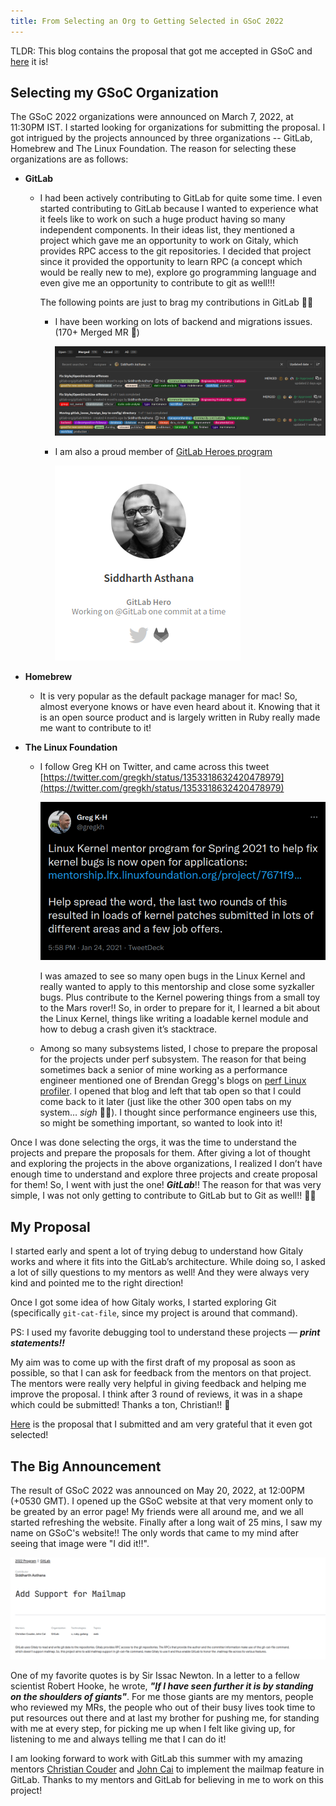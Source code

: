 ```yaml
---
title: From Selecting an Org to Getting Selected in GSoC 2022
---
```


TLDR: This blog contains the proposal that got me accepted in GSoC and [here](https://docs.google.com/document/d/16zWn9zSv5r-O_ICZoKX0alMA4tXQs67hoc_CQEd9cJY/edit?usp=sharing) it is!

## Selecting my GSoC Organization

The GSoC 2022 organizations were announced on March 7, 2022, at 11:30PM IST. I started looking for organizations for submitting the proposal. I got intrigued by the projects announced by three organizations -- GitLab, Homebrew and The Linux Foundation. The reason for selecting these organizations are as follows:

- **GitLab**
    - I had been actively contributing to GitLab for quite some time. I even started contributing to GitLab because I wanted to experience what it feels like to work on such a huge product having so many independent components. In their ideas list, they mentioned a project which gave me an opportunity to work on Gitaly, which provides RPC access to the git repositories. I decided that project since it provided the opportunity to learn RPC (a concept which would be really new to me), explore go programming language and even give me an opportunity to contribute to git as well!!!
        
        The following points are just to brag my contributions in GitLab 🙈🙈
        
        - I have been working on lots of backend and migrations issues. (170+ Merged MR 🚀)
            
            ![Untitled](https://raw.githubusercontent.com/edith007/siddharthasthana.dev/main/source/_posts/From%20Selecting%20an%20Org%20to%20Getting%20Selected%20in%20GSoC%20%2025fce351279d4a7ca8737f963422c731/Untitled.png)
            
        - I am also a proud member of [GitLab Heroes program](https://about.gitlab.com/community/heroes/)
            
            ![Untitled](https://raw.githubusercontent.com/edith007/siddharthasthana.dev/main/source/_posts/From%20Selecting%20an%20Org%20to%20Getting%20Selected%20in%20GSoC%20%2025fce351279d4a7ca8737f963422c731/Untitled%201.png)
            
    
- **Homebrew**
    - It is very popular as the default package manager for mac! So, almost everyone knows or have even heard about it. Knowing that it is an open source product and is largely written in Ruby really made me want to contribute to it!

- **The Linux Foundation**
    - I follow Greg KH on Twitter, and came across this tweet [https://twitter.com/gregkh/status/1353318632420478979](https://twitter.com/gregkh/status/1353318632420478979)
        
        ![Untitled](https://raw.githubusercontent.com/edith007/siddharthasthana.dev/main/source/_posts/From%20Selecting%20an%20Org%20to%20Getting%20Selected%20in%20GSoC%20%2025fce351279d4a7ca8737f963422c731/Untitled%202.png)
        
        I was amazed to see so many open bugs in the Linux Kernel and really wanted to apply to this mentorship and close some syzkaller bugs. Plus contribute to the Kernel powering things from a small toy to the Mars rover!! So, in order to prepare for it, I learned a bit about the Linux Kernel, things like writing a loadable kernel module and how to debug a crash given it’s stacktrace.
        
    
    - Among so many subsystems listed, I chose to prepare the proposal for the projects under perf subsystem. The reason for that being sometimes back a senior of mine working as a performance engineer mentioned one of Brendan Gregg's blogs on [perf Linux profiler](https://www.brendangregg.com/perf.html). I opened that blog and left that tab open so that I could come back to it later (just like the other 300 open tabs on my system… *sigh* 😮‍💨). I thought since performance engineers use this, so might be something important, so wanted to look into it!
        
        

Once I was done selecting the orgs, it was the time to understand the projects and prepare the proposals for them. After giving a lot of thought and exploring the projects in the above organizations, I realized I don’t have enough time to understand and explore three projects and create proposal for them! So, I went with just the one! ***GitLab***!! The reason for that was very simple, I was not only getting to contribute to GitLab but to Git as well!! 🤩🤩

## My Proposal

I started early and spent a lot of trying debug to understand how Gitaly works and where it fits into the GitLab’s architecture. While doing so, I asked a lot of silly questions to my mentors as well! And they were always very kind and pointed me to the right direction! 

Once I got some idea of how Gitaly works, I started exploring Git (specifically `git-cat-file`, since my project is around that command).

PS: I used my favorite debugging tool to understand these projects — ***print statements!!***

My aim was to come up with the first draft of my proposal as soon as possible, so that I can ask for feedback from the mentors on that project. The mentors were really very helpful in giving feedback and helping me improve the proposal. I think after 3 round of reviews, it was in a shape which could be submitted! Thanks a ton, Christian!! 🙇

[Here](https://docs.google.com/document/d/16zWn9zSv5r-O_ICZoKX0alMA4tXQs67hoc_CQEd9cJY/edit?usp=sharing) is the proposal that I submitted and am very grateful that it even got selected!

## The Big Announcement

The result of GSoC 2022 was announced on May 20, 2022, at 12:00PM (+0530 GMT). I opened up the GSoC website at that very moment only to be greated by an error page! My friends were all around me, and we all started refreshing the website. Finally after a long wait of 25 mins, I saw my name on GSoC's website!! The only words that came to my mind after seeing that image were "I did it!!".

![Untitled](https://raw.githubusercontent.com/edith007/siddharthasthana.dev/main/source/_posts/From%20Selecting%20an%20Org%20to%20Getting%20Selected%20in%20GSoC%20%2025fce351279d4a7ca8737f963422c731/Untitled%203.png)

One of my favorite quotes is by Sir Issac Newton. In a letter to a fellow scientist Robert Hooke, he wrote, ***"If I have seen further it is by standing on the shoulders of giants"***. For me those giants are my mentors, people who reviewed my MRs, the people who out of their busy lives took time to put resources out there and at last my brother for pushing me, for standing with me at every step, for picking me up when I felt like giving up, for listening to me and always telling me that I can do it!

I am looking forward to work with GitLab this summer with my amazing mentors [Christian Couder](https://gitlab.com/chriscool) and [John Cai](https://gitlab.com/jcaigitlab) to implement the mailmap feature in GitLab. Thanks to my mentors and GitLab for believing in me to work on this project!
